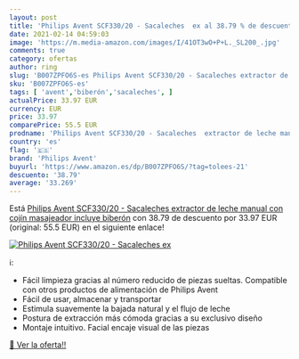 ```yaml
---
layout: post
title: 'Philips Avent SCF330/20 - Sacaleches  ex al 38.79 % de descuento'
date: 2021-02-14 04:59:03
image: 'https://m.media-amazon.com/images/I/41OT3wO+P+L._SL200_.jpg'
comments: true
category: ofertas
author: ring
slug: 'B007ZPFO6S-es Philips Avent SCF330/20 - Sacaleches extractor de leche...'
sku: 'B007ZPFO6S-es'
tags: [ 'avent','biberón','sacaleches', ]
actualPrice: 33.97 EUR
currency: EUR
price: 33.97
comparePrice: 55.5 EUR
prodname: 'Philips Avent SCF330/20 - Sacaleches  extractor de leche manual  con cojín masajeador  incluye biberón'
country: 'es'
flag: '🇪🇸'
brand: 'Philips Avent'
buyurl: 'https://www.amazon.es/dp/B007ZPFO6S/?tag=tolees-21'
descuento: '38.79'
average: '33.269'
---
```


Está [Philips Avent SCF330/20 - Sacaleches  extractor de leche manual  con cojín masajeador  incluye biberón](https://www.amazon.es/dp/B007ZPFO6S/?tag=tolees-21) con 38.79 de descuento por 33.97 EUR (original: 55.5 EUR) en el siguiente enlace!

[![Philips Avent SCF330/20 - Sacaleches  ex](https://m.media-amazon.com/images/I/41OT3wO+P+L._SL200_.jpg)](https://www.amazon.es/dp/B007ZPFO6S/?tag=tolees-21)

ℹ️:

- Fácil limpieza gracias al número reducido de piezas sueltas. Compatible con otros productos de alimentación de Philips Avent
- Fácil de usar, almacenar y transportar
- Estimula suavemente la bajada natural y el flujo de leche
- Postura de extracción más cómoda gracias a su exclusivo diseño
- Montaje intuitivo. Facial encaje visual de las piezas

[🛒 Ver la oferta!!](https://www.amazon.es/dp/B007ZPFO6S/?tag=tolees-21)

